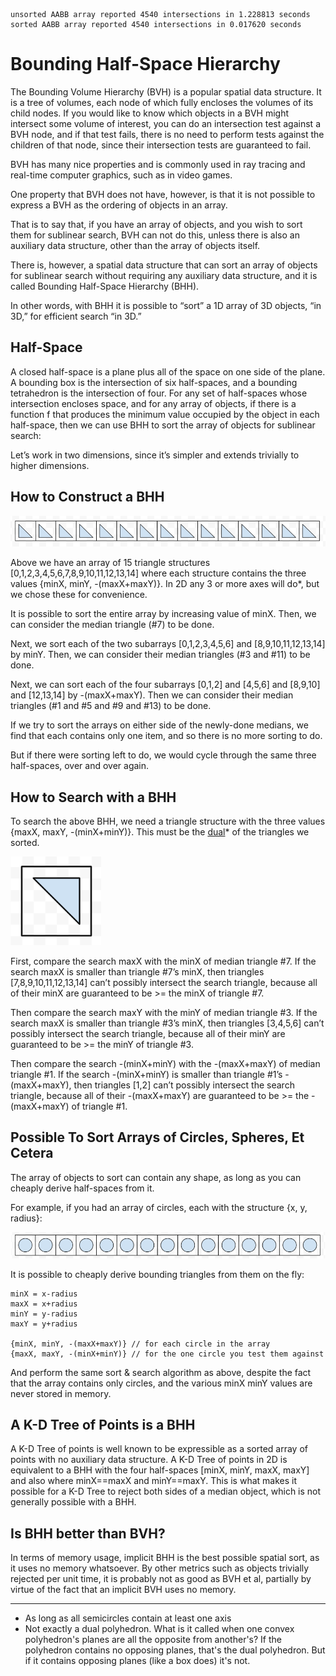 ```
unsorted AABB array reported 4540 intersections in 1.228813 seconds 
sorted AABB array reported 4540 intersections in 0.017620 seconds
```

Bounding Half-Space Hierarchy
=============================

The Bounding Volume Hierarchy (BVH) is a popular spatial data structure. It is a tree of volumes, each node of which fully encloses the volumes of its child nodes. If you would like to know which objects in a BVH might intersect some volume of interest, you can do an intersection test against a BVH node, and if that test fails, there is no need to perform tests against the children of that node, since their intersection tests are guaranteed to fail.

BVH has many nice properties and is commonly used in ray tracing and real-time computer graphics, such as in video games.

One property that BVH does not have, however, is that it is not possible to express a BVH as the ordering of objects in an array.

That is to say that, if you have an array of objects, and you wish to sort them for sublinear search, BVH can not do this, unless there is also an auxiliary data structure, other than the array of objects itself.

There is, however, a spatial data structure that can sort an array of objects for sublinear search without requiring any auxiliary data structure, and it is called Bounding Half-Space Hierarchy (BHH).

In other words, with BHH it is possible to “sort” a 1D array of 3D objects, “in 3D,” for efficient search “in 3D.”

Half-Space
----------

A closed half-space is a plane plus all of the space on one side of the plane. A bounding box is the intersection of six half-spaces, and a bounding tetrahedron is the intersection of four. For any set of half-spaces whose intersection encloses space, and for any array of objects, if there is a function f that produces the minimum value occupied by the object in each half-space, then we can use BHH to sort the array of objects for sublinear search:

Let’s work in two dimensions, since it’s simpler and extends trivially to higher dimensions. 

How to Construct a BHH
----------------------

![triangles](/images/triangles.png)

Above we have an array of 15 triangle structures [0,1,2,3,4,5,6,7,8,9,10,11,12,13,14] where each structure contains the three values {minX, minY, -(maxX+maxY)}. In 2D any 3 or more axes will do*, but we chose these for convenience.

It is possible to sort the entire array by increasing value of minX. Then, we can consider the median triangle (#7) to be done. 

Next, we sort each of the two subarrays [0,1,2,3,4,5,6] and [8,9,10,11,12,13,14] by minY. Then, we can consider their median triangles (#3 and #11) to be done. 

Next, we can sort each of the four subarrays [0,1,2] and [4,5,6] and [8,9,10] and [12,13,14] by -(maxX+maxY). Then we can consider their median triangles (#1 and #5 and #9 and #13) to be done. 

If we try to sort the arrays on either side of the newly-done medians, we find that each contains only one item, and so there is no more sorting to do.

But if there were sorting left to do, we would cycle through the same three half-spaces, over and over again.

How to Search with a BHH
------------------------

To search the above BHH, we need a triangle structure with the three values {maxX, maxY, -(minX+minY)}. This must be the [dual](https://en.wikipedia.org/wiki/Dual_polyhedron)* of the triangles we sorted.

![triangles](/images/triangle.png)

First, compare the search maxX with the minX of median triangle #7. If the search maxX is smaller than triangle #7’s minX, then triangles [7,8,9,10,11,12,13,14] can’t possibly intersect the search triangle, because all of their minX are guaranteed to be >= the minX of triangle #7. 

Then compare the search maxY with the minY of median triangle #3. If the search maxX is smaller than triangle #3’s minX, then triangles [3,4,5,6] can’t possibly intersect the search triangle, because all of their minY are guaranteed to be >= the minY of triangle #3. 

Then compare the search -(minX+minY) with the -(maxX+maxY) of median triangle #1. If the search -(minX+minY) is smaller than triangle #1’s -(maxX+maxY), then triangles [1,2] can’t possibly intersect the search triangle, because all of their -(maxX+maxY) are guaranteed to be >= the -(maxX+maxY) of triangle #1.

Possible To Sort Arrays of Circles, Spheres, Et Cetera
------------------------------------------------------

The array of objects to sort can contain any shape, as long as you can cheaply derive half-spaces from it.

For example, if you had an array of circles, each with the structure {x, y, radius}:

![circles](/images/circles.png)

It is possible to cheaply derive bounding triangles from them on the fly:

```
minX = x-radius
maxX = x+radius
minY = y-radius
maxY = y+radius

{minX, minY, -(maxX+maxY)} // for each circle in the array
{maxX, maxY, -(minX+minY)} // for the one circle you test them against
```

And perform the same sort & search algorithm as above, despite the fact that the array contains only circles, and the various minX minY values are never stored in memory.

A K-D Tree of Points is a BHH
-----------------------------

A K-D Tree of points is well known to be expressible as a sorted array of points with no auxiliary data structure. A K-D Tree of points in 2D is equivalent to a BHH with the four half-spaces [minX, minY, maxX, maxY] and also where minX==maxX and minY==maxY. This is what makes it possible for a K-D Tree to reject both sides of a median object, which is not generally possible with a BHH.

Is BHH better than BVH?
-----------------------
In terms of memory usage, implicit BHH is
the best possible spatial sort,
as it uses no memory whatsoever.
By other metrics such as objects
trivially rejected per unit time,
it is probably not as good as 
BVH et al, partially by virtue of the fact
that an implicit BVH uses no memory.

---

* As long as all semicircles contain at least one axis
* Not exactly a dual polyhedron. What is it called when one convex polyhedron's planes are all the opposite from another's? If the polyhedron contains no opposing planes, that's the dual polyhedron. But if it contains opposing planes (like a box does) it's not.
